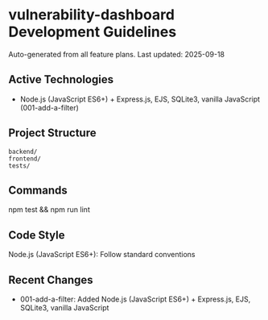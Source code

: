 # vulnerability-dashboard Development Guidelines

Auto-generated from all feature plans. Last updated: 2025-09-18

## Active Technologies
- Node.js (JavaScript ES6+) + Express.js, EJS, SQLite3, vanilla JavaScript (001-add-a-filter)

## Project Structure
```
backend/
frontend/
tests/
```

## Commands
npm test && npm run lint

## Code Style
Node.js (JavaScript ES6+): Follow standard conventions

## Recent Changes
- 001-add-a-filter: Added Node.js (JavaScript ES6+) + Express.js, EJS, SQLite3, vanilla JavaScript

<!-- MANUAL ADDITIONS START -->
<!-- MANUAL ADDITIONS END -->



